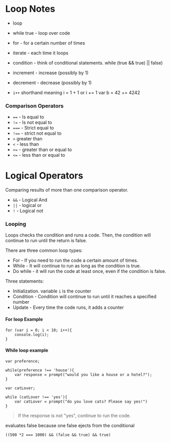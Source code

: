 # Loop Notes

- loop
- while true - loop over code
- for - for a certain number of times
- iterate - each time it loops
- condition - think of conditional statements. while (true && true) || false)
- increment - increase (possibly by 1)
- decrement - decrease (possibly by 1)

- `i++` shorthand meaning i = 1 + 1 or i += 1 var b = 42 += 4242


### Comparison Operators

- `==` - Is equal to
- `!=` - Is not equal to 
- `===` - Strict equal to 
- `!==` - strict not equal to
- `>` greater than
- `<` - less than
- `>=` - greater than or equal to
- `<=` - less than or equal to

# Logical Operators

Comparing results of more than one comparison operator.

- `&&` - Logical And
- `||` - logical or
- `!` - Logical not

### Looping

Loops checks the condition and runs a code. Then, the condition will continue to run until the return is false.

There are three common loop types:

- For - If you need to run the code a certain amount of times. 
- While - It will continue to run as long as the condition is true.
- Do while - it will run the code at least once, even if the condition is false.

Three statements:

- Initialization. variable `i` is the counter
- Condition - Condition will continue to run until it reaches a specified number
- Update - Every time the code runs, it adds a counter

#### For loop Example

```
for (var i = 0; i < 10; i++){
    console.log(i);
}
```

#### While loop example

``` 
var preference;

while(preference !== 'house'){
    var response = prompt("would you like a house or a hotel?");
}

var catLover;

while (catLover !== 'yes'){
    var catLover = prompt("do you love cats? Please say yes!")
}
```

> If the response is not  "yes", continue to run the code.

evaluates false because one false ejects from the conditional

`((500 *2 === 1000) && (false && true) && true)`